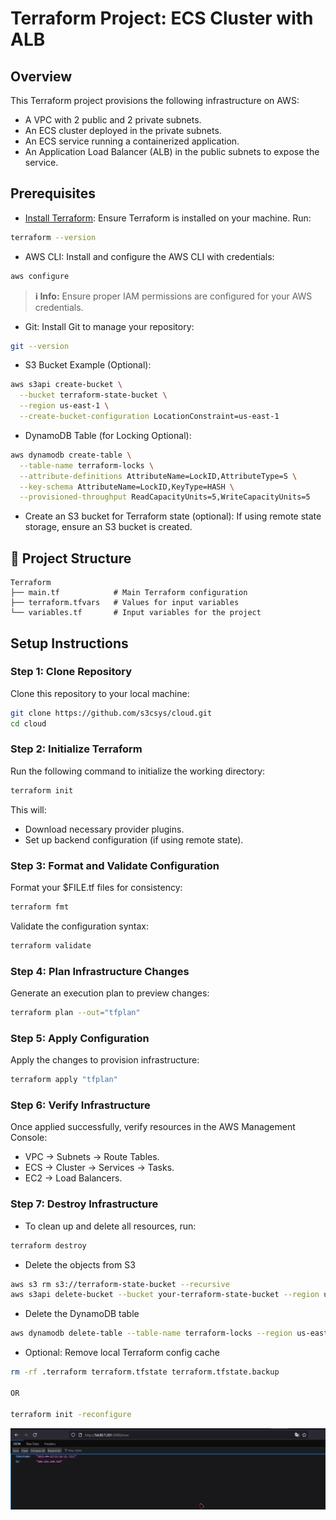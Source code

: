 # Terraform Project: ECS Cluster with ALB

## Overview

This Terraform project provisions the following infrastructure on AWS:
- A VPC with 2 public and 2 private subnets.
- An ECS cluster deployed in the private subnets.
- An ECS service running a containerized application.
- An Application Load Balancer (ALB) in the public subnets to expose the service.

## Prerequisites

- [Install Terraform](https://secsys.pages.dev/posts/terraform/#-installing-terraform-on-linux): Ensure Terraform is installed on your machine. Run:

```bash
terraform --version
```

- AWS CLI: Install and configure the AWS CLI with credentials:

```bash
aws configure
```

> **ℹ️ Info:** Ensure proper IAM permissions are configured for your AWS credentials.

- Git: Install Git to manage your repository:

```bash
git --version
```

- S3 Bucket Example (Optional):

```bash
aws s3api create-bucket \
  --bucket terraform-state-bucket \
  --region us-east-1 \
  --create-bucket-configuration LocationConstraint=us-east-1
```

- DynamoDB Table (for Locking Optional):

```bash
aws dynamodb create-table \
  --table-name terraform-locks \
  --attribute-definitions AttributeName=LockID,AttributeType=S \
  --key-schema AttributeName=LockID,KeyType=HASH \
  --provisioned-throughput ReadCapacityUnits=5,WriteCapacityUnits=5
```

- Create an S3 bucket for Terraform state (optional): If using remote state storage, ensure an S3 bucket is created.

## 📁 Project Structure

```
Terraform
├── main.tf 	       # Main Terraform configuration
├── terraform.tfvars   # Values for input variables
└── variables.tf 	   # Input variables for the project
```

## Setup Instructions

### Step 1: Clone Repository

Clone this repository to your local machine:

```bash
git clone https://github.com/s3csys/cloud.git
cd cloud
```

### Step 2: Initialize Terraform

Run the following command to initialize the working directory:

```bash
terraform init
```

This will:

- Download necessary provider plugins.
- Set up backend configuration (if using remote state).

### Step 3: Format and Validate Configuration

Format your $FILE.tf files for consistency:

```bash
terraform fmt
```

Validate the configuration syntax:

```bash
terraform validate
```

### Step 4: Plan Infrastructure Changes

Generate an execution plan to preview changes:

```bash
terraform plan --out="tfplan"
```

### Step 5: Apply Configuration

Apply the changes to provision infrastructure:

```bash
terraform apply "tfplan"
```

### Step 6: Verify Infrastructure

Once applied successfully, verify resources in the AWS Management Console:

- VPC → Subnets → Route Tables.
- ECS → Cluster → Services → Tasks.
- EC2 → Load Balancers.

### Step 7: Destroy Infrastructure

- To clean up and delete all resources, run:

```bash
terraform destroy
```

- Delete the objects from S3

```bash
aws s3 rm s3://terraform-state-bucket --recursive
aws s3api delete-bucket --bucket your-terraform-state-bucket --region us-east-1
```

- Delete the DynamoDB table

```bash
aws dynamodb delete-table --table-name terraform-locks --region us-east-1
```

- Optional: Remove local Terraform config cache

```bash
rm -rf .terraform terraform.tfstate terraform.tfstate.backup

OR 

terraform init -reconfigure
```


![cloud](cloud.png)